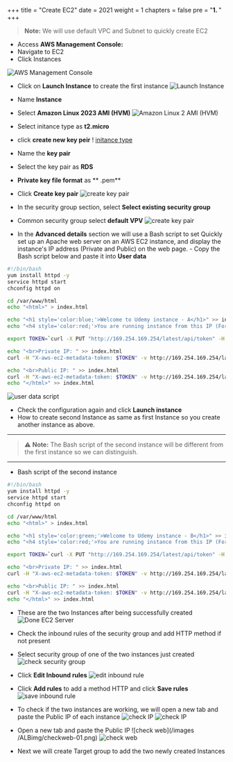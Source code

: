 +++
title = "Create EC2"
date = 2021
weight = 1
chapters = false
pre = "<b>1. </b>"
+++

> **Note:** We will use default VPC and Subnet to quickly create EC2

- Access **AWS Management Console:**
 - Navigate to EC2
 - Click Instances

![AWS Management Console](https://000003.awsstudygroup.com/images/4-CreateEc2Server-update/1-Create-EC2-Server/EC2-img1.png?featherlight=false&width=60pc)

- Click on **Launch Instance** to create the first instance
![Launch Instance](/images/ALBimg/launchinstance.png)

- Name **Instance**
- Select **Amazon Linux 2023 AMI (HVM)**
![Amazon Linux 2 AMI (HVM)](/images/ALBimg/createinstance-1.png)

- Select initance type as **t2.micro**
- click **create new key peir**
! [initance type](/images/ALBimg/instance-1-type.png)

- Name the **key pair**
- Select the key pair as **RDS**
- **Private key file format** as ** .pem**
- Click **Create key pair**
![create key pair](/images/ALBimg/keypair-1.png?width=30pc)

- In the security group section, select **Select existing security group**
- Common security group select **default VPV**
![create key pair](/images/ALBimg/sgforinstance-1.png)

- In the **Advanced details** section we will use a Bash script to set Quickly set up an Apache web server on an AWS EC2 instance, and display the instance's IP address (Private and Public) on the web page. - Copy the Bash script below and paste it into **User data**
```bash
#!/bin/bash
yum install httpd -y
service httpd start
chconfig httpd on

cd /var/www/html
echo "<html>" > index.html

echo "<h1 style='color:blue;'>Welcome to Udemy instance - A</h1>" >> index.html
echo "<h4 style='color:red;'>You are running instance from this IP (For debug only!!!!Do not publish this to user):</h4>" >> index.html

export TOKEN=`curl -X PUT "http://169.254.169.254/latest/api/token" -H "X-aws-ec2-metadata-token-ttl-seconds: 21600"`

echo "<br>Private IP: " >> index.html
curl -H "X-aws-ec2-metadata-token: $TOKEN" -v http://169.254.169.254/latest/meta-data/local-ipv4 >> index.html

echo "<br>Public IP: " >> index.html
curl -H "X-aws-ec2-metadata-token: $TOKEN" -v http://169.254.169.254/latest/meta-data/public-ipv4 >> index.html
echo "</html>" >> index.html
```

![user data script](/images/ALBimg/user-data-1.png)

- Check the configuration again and click **Launch instance**
- How to create second Instance as same as first Instance so you create another instance as above.

---

>⚠️ **Note:** The Bash script of the second instance will be different from the first instance so we can distinguish.

---

- Bash script of the second instance

```bash
#!/bin/bash
yum install httpd -y
service httpd start
chconfig httpd on

cd /var/www/html
echo "<html>" > index.html

echo "<h1 style='color:green;'>Welcome to Udemy instance - B</h1>" >> index.html
echo "<h4 style='color:red;'>You are running instance from this IP (For debug only!!!!Do not publish this to user):</h4>" >> index.html

export TOKEN=`curl -X PUT "http://169.254.169.254/latest/api/token" -H "X-aws-ec2-metadata-token-ttl-seconds: 21600"`

echo "<br>Private IP: " >> index.html
curl -H "X-aws-ec2-metadata-token: $TOKEN" -v http://169.254.169.254/latest/meta-data/local-ipv4 >> index.html

echo "<br>Public IP: " >> index.html
curl -H "X-aws-ec2-metadata-token: $TOKEN" -v http://169.254.169.254/latest/meta-data/public-ipv4 >> index.html
echo "</html>" >> index.html
```

- These are the two Instances after being successfully created
![Done EC2 Server](/images/ALBimg/doneEC2.png)

- Check the inbound rules of the security group and add HTTP method if not present
- Select security group of one of the two instances just created
![check security group](/images/ALBimg/checksg.png)
- Click **Edit Inbound rules**
![edit inbound rule](/images/ALBimg/editinboundrules.png)
- Click **Add rules** to add a method HTTP and click **Save rules**
![save inbound rule](/images/ALBimg/saverule.png)

- To check if the two instances are working, we will open a new tab and paste the Public IP of each instance ![check IP](/images/ALBimg/checkinstance-01.png)
![check IP](/images/ALBimg/checkinstance-02.png)

- Open a new tab and paste the Public IP
![check web](/images /ALBimg/checkweb-01.png)
![check web](/images/ALBimg/checkweb-02.png)

- Next we will create Target group to add the two newly created Instances